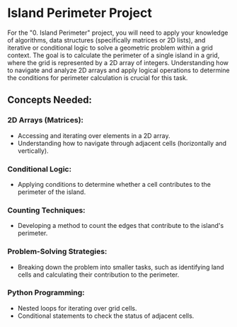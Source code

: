 # Island Perimeter Project

For the "0. Island Perimeter" project, you will need to apply your knowledge of algorithms, data structures (specifically matrices or 2D lists), and iterative or conditional logic to solve a geometric problem within a grid context. The goal is to calculate the perimeter of a single island in a grid, where the grid is represented by a 2D array of integers. Understanding how to navigate and analyze 2D arrays and apply logical operations to determine the conditions for perimeter calculation is crucial for this task.

## Concepts Needed:

### 2D Arrays (Matrices):
- Accessing and iterating over elements in a 2D array.
- Understanding how to navigate through adjacent cells (horizontally and vertically).

### Conditional Logic:
- Applying conditions to determine whether a cell contributes to the perimeter of the island.

### Counting Techniques:
- Developing a method to count the edges that contribute to the island's perimeter.

### Problem-Solving Strategies:
- Breaking down the problem into smaller tasks, such as identifying land cells and calculating their contribution to the perimeter.

### Python Programming:
- Nested loops for iterating over grid cells.
- Conditional statements to check the status of adjacent cells.